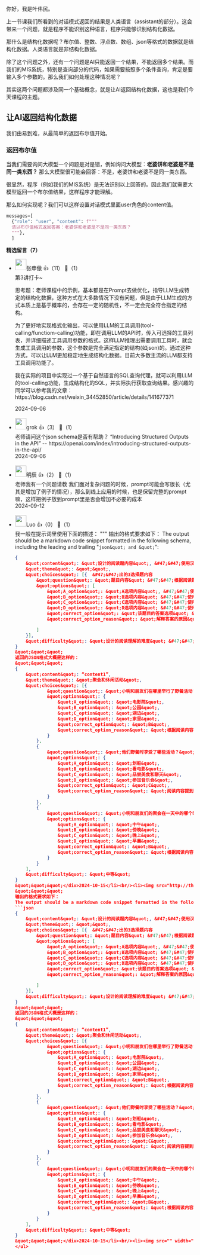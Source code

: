你好，我是叶伟民。

上一节课我们所看到的对话模式返回的结果是人类语言（assistant的部分）。这会带来一个问题，就是程序不能识别这种语言，程序只能够识别结构化数据。

那什么是结构化数据呢？布尔值、整数、浮点数、数组、json等格式的数据就是结构化数据。人类语言就是非结构化数据。

除了这个问题之外，还有一个问题是AI只能返回一个结果，不能返回多个结果。而我们的MIS系统，特别是查询部分的代码，如果需要按照多个条件查询，肯定是要输入多个参数的。那么我们如何处理这种情况呢？

其实这两个问题都涉及同一个基础概念，就是让AI返回结构化数据，这也是我们今天课程的主题。

## 让AI返回结构化数据

我们由易到难，从最简单的返回布尔值开始。

### 返回布尔值

当我们需要询问大模型一个问题是对是错，例如询问大模型：**老婆饼和老婆是不是同一类东西？** 那么大模型很可能会回答：不是，老婆饼和老婆不是同一类东西。

很显然，程序（例如我们的MIS系统）是无法识别以上回答的。因此我们就需要大模型返回一个布尔值结果，这样程序才能理解。

那么如何实现呢？我们可以这样设置对话模式里面user角色的content值。

```python
messages=[
  {"role": "user", "content": f"""
  请以布尔值格式返回答案：老婆饼和老婆是不是同一类东西？  
  """},
  ]
```
<div><strong>精选留言（7）</strong></div><ul>
<li><img src="https://static001.geekbang.org/account/avatar/00/12/0a/a4/828a431f.jpg" width="30px"><span>张申傲</span> 👍（11） 💬（1）<div>第3讲打卡~

思考题：老师课程中的示例，基本都是在Prompt去做优化，指导LLM生成特定的结构化数据，这种方式在大多数情况下没有问题，但是由于LLM生成的方式本质上是基于概率的，会存在一定的随机性，不一定会完全符合指定的结构。

为了更好地实现格式化输出，可以使用LLM的工具调用(tool-calling&#47;functiom-calling)功能，即在调用LLM的API时，传入可选择的工具列表，并详细描述工具调用参数的格式。这样LLM推理出需要调用工具时，就会生成工具调用的参数，这个参数是完全满足指定的结构(如json)的。通过这种方式，可以让LLM更加稳定地生成结构化数据。目前大多数主流的LLM都支持工具调用功能了。

我在实际的项目中实现过一个基于自然语言的SQL查询代理，就可以利用LLM的tool-calling功能，生成结构化的SQL，并实际执行获取查询结果。感兴趣的同学可以参考我的文章：https:&#47;&#47;blog.csdn.net&#47;weixin_34452850&#47;article&#47;details&#47;141677371 </div>2024-09-06</li><br/><li><img src="https://static001.geekbang.org/account/avatar/00/14/78/3e/f60ea472.jpg" width="30px"><span>grok</span> 👍（3） 💬（1）<div>老师请问这个json schema是否有帮助？
“Introducing Structured Outputs in the API” -- https:&#47;&#47;openai.com&#47;index&#47;introducing-structured-outputs-in-the-api&#47;</div>2024-09-06</li><br/><li><img src="https://static001.geekbang.org/account/avatar/00/17/c5/76/e269369e.jpg" width="30px"><span>明辰</span> 👍（2） 💬（1）<div>老师我有一个问题请教
我们面对复杂问题的时候，prompt可能会写很长（尤其是增加了例子的情况），那么到线上应用的时候，也是保留完整的prompt嘛，这样把例子放到prompt里是否会增加不必要的成本</div>2024-09-12</li><br/><li><img src="https://static001.geekbang.org/account/avatar/00/12/b2/8c/662e37fd.jpg" width="30px"><span>Luo</span> 👍（0） 💬（1）<div>我一般在提示词里使用下面的描述：
&quot;&quot;&quot;
输出的格式要求如下：
The output should be a markdown code snippet formatted in the following schema, including the leading and trailing &quot;```json&quot; and &quot;```&quot;:
```json
{
    &quot;content&quot;: &quot;设计的阅读题内容&quot;, &#47;&#47;使用汉语,控制在250个汉字左右
    &quot;theme&quot;: &quot;&quot;,
    &quot;choices&quot;: [{  &#47;&#47;出的3选择题内容
        &quot;question&quot;: &quot;题目内容&quot; &#47;&#47;根据阅读题内容出的单选题, 使用汉字，控制在100个汉字以内
        &quot;options&quot;: [
            &quot;A_option&quot;: &quot;A选项内容&quot;, &#47;&#47;使用汉语,控制在20个汉字以内
            &quot;B_option&quot;: &quot;B选项内容&quot; &#47;&#47;使用汉语,控制在20个汉字以内
            &quot;C_option&quot;: &quot;C选项内容&quot; &#47;&#47;使用汉语,控制在20个汉字以内
            &quot;D_option&quot;: &quot;D选项内容&quot; &#47;&#47;使用汉语,控制在20个汉字以内
            &quot;correct_option&quot;: &quot;该题目的答案选项&quot; &#47;&#47;该题目的正确选项,内容为&#39;A&#39;,&#39;B&#39;,&#39;C&#39;,&#39;D&#39;中的一个
            &quot;correct_option_reason&quot;: &quot;解释答案的原因&quot; &#47;&#47;使用汉语,控制在100个汉字以内

        ]
    }],
    &quot;difficulty&quot;: &quot;设计的阅读理解的难度&quot; &#47;&#47;分&quot;容易&quot;、&quot;中等&quot;、&quot;难&quot;
}
&quot;&quot;&quot;
返回的JSON格式大概是这样的：
&quot;&quot;&quot;
{
	&quot;content&quot;: “content1”,
	&quot;theme&quot;: &quot;聚会和休闲活动&quot;,
	&quot;choices&quot;: [{
			&quot;question&quot;: &quot;小明和朋友们在哪里举行了野餐活动？&quot;,
			&quot;options&quot;: {
				&quot;A_option&quot;: &quot;电影院&quot;,
				&quot;B_option&quot;: &quot;公园&quot;,
				&quot;C_option&quot;: &quot;湖边&quot;,
				&quot;D_option&quot;: &quot;家里&quot;,
				&quot;correct_option&quot;: &quot;B&quot;,
				&quot;correct_option_reason&quot;: &quot;根据阅读内容，小明和朋友们是在公园里举行野餐。&quot;
			}
		},
		{
			&quot;question&quot;: &quot;他们野餐时享受了哪些活动？&quot;,
			&quot;options&quot;: {
				&quot;A_option&quot;: &quot;划船&quot;,
				&quot;B_option&quot;: &quot;看电影&quot;,
				&quot;C_option&quot;: &quot;品尝美食和聊天&quot;,
				&quot;D_option&quot;: &quot;参加音乐会&quot;,
				&quot;correct_option&quot;: &quot;C&quot;,
				&quot;correct_option_reason&quot;: &quot;阅读内容提到他们在野餐时品尝美食并聊天。&quot;
			}
		},
		{
			&quot;question&quot;: &quot;小明和朋友们的聚会在一天中的哪个时间段结束？&quot;,
			&quot;options&quot;: {
				&quot;A_option&quot;: &quot;中午&quot;,
				&quot;B_option&quot;: &quot;傍晚&quot;,
				&quot;C_option&quot;: &quot;晚上&quot;,
				&quot;D_option&quot;: &quot;早晨&quot;,
				&quot;correct_option&quot;: &quot;B&quot;,
				&quot;correct_option_reason&quot;: &quot;根据阅读内容，他们傍晚时分去电影院观看电影，说明聚会在傍晚结束。&quot;
			}
		}
	],
	&quot;difficulty&quot;: &quot;中等&quot;
}
&quot;&quot;&quot;</div>2024-10-15</li><br/><li><img src="http://thirdwx.qlogo.cn/mmopen/vi_32/QD6bf8hkS5dHrabdW7M7Oo9An1Oo3QSxqoySJMDh7GTraxFRX77VZ2HZ13x3R4EVYddIGXicRRDAc7V9z5cLDlA/132" width="30px"><span>爬行的蜗牛</span> 👍（0） 💬（1）<div>更改 prompt</div>2024-09-07</li><br/><li><img src="https://static001.geekbang.org/account/avatar/00/12/b2/8c/662e37fd.jpg" width="30px"><span>Luo</span> 👍（1） 💬（0）<div>我一般在提示词里使用下面的描述：
&quot;&quot;&quot;
输出的格式要求如下：
The output should be a markdown code snippet formatted in the following schema, including the leading and trailing &quot;```json&quot; and &quot;```&quot;:
```json
{
    &quot;content&quot;: &quot;设计的阅读题内容&quot;, &#47;&#47;使用汉语,控制在250个汉字左右
    &quot;theme&quot;: &quot;&quot;,
    &quot;choices&quot;: [{  &#47;&#47;出的3选择题内容
        &quot;question&quot;: &quot;题目内容&quot; &#47;&#47;根据阅读题内容出的单选题, 使用汉字，控制在100个汉字以内
        &quot;options&quot;: [
            &quot;A_option&quot;: &quot;A选项内容&quot;, &#47;&#47;使用汉语,控制在20个汉字以内
            &quot;B_option&quot;: &quot;B选项内容&quot; &#47;&#47;使用汉语,控制在20个汉字以内
            &quot;C_option&quot;: &quot;C选项内容&quot; &#47;&#47;使用汉语,控制在20个汉字以内
            &quot;D_option&quot;: &quot;D选项内容&quot; &#47;&#47;使用汉语,控制在20个汉字以内
            &quot;correct_option&quot;: &quot;该题目的答案选项&quot; &#47;&#47;该题目的正确选项,内容为&#39;A&#39;,&#39;B&#39;,&#39;C&#39;,&#39;D&#39;中的一个
            &quot;correct_option_reason&quot;: &quot;解释答案的原因&quot; &#47;&#47;使用汉语,控制在100个汉字以内

        ]
    }],
    &quot;difficulty&quot;: &quot;设计的阅读理解的难度&quot; &#47;&#47;分&quot;容易&quot;、&quot;中等&quot;、&quot;难&quot;
}
&quot;&quot;&quot;
返回的JSON格式大概是这样的：
&quot;&quot;&quot;
{
	&quot;content&quot;: “content1”,
	&quot;theme&quot;: &quot;聚会和休闲活动&quot;,
	&quot;choices&quot;: [{
			&quot;question&quot;: &quot;小明和朋友们在哪里举行了野餐活动？&quot;,
			&quot;options&quot;: {
				&quot;A_option&quot;: &quot;电影院&quot;,
				&quot;B_option&quot;: &quot;公园&quot;,
				&quot;C_option&quot;: &quot;湖边&quot;,
				&quot;D_option&quot;: &quot;家里&quot;,
				&quot;correct_option&quot;: &quot;B&quot;,
				&quot;correct_option_reason&quot;: &quot;根据阅读内容，小明和朋友们是在公园里举行野餐。&quot;
			}
		},
		{
			&quot;question&quot;: &quot;他们野餐时享受了哪些活动？&quot;,
			&quot;options&quot;: {
				&quot;A_option&quot;: &quot;划船&quot;,
				&quot;B_option&quot;: &quot;看电影&quot;,
				&quot;C_option&quot;: &quot;品尝美食和聊天&quot;,
				&quot;D_option&quot;: &quot;参加音乐会&quot;,
				&quot;correct_option&quot;: &quot;C&quot;,
				&quot;correct_option_reason&quot;: &quot;阅读内容提到他们在野餐时品尝美食并聊天。&quot;
			}
		},
		{
			&quot;question&quot;: &quot;小明和朋友们的聚会在一天中的哪个时间段结束？&quot;,
			&quot;options&quot;: {
				&quot;A_option&quot;: &quot;中午&quot;,
				&quot;B_option&quot;: &quot;傍晚&quot;,
				&quot;C_option&quot;: &quot;晚上&quot;,
				&quot;D_option&quot;: &quot;早晨&quot;,
				&quot;correct_option&quot;: &quot;B&quot;,
				&quot;correct_option_reason&quot;: &quot;根据阅读内容，他们傍晚时分去电影院观看电影，说明聚会在傍晚结束。&quot;
			}
		}
	],
	&quot;difficulty&quot;: &quot;中等&quot;
}
&quot;&quot;&quot;</div>2024-10-15</li><br/><li><img src="" width="30px"><span>Geek_fbf3a3</span> 👍（0） 💬（0）<div>学习到了，比如：LLM的工具调用(tool-calling&#47;functiom-calling)功能，以为数据结构化是个很简单的问题，没想到还有那么多的门道</div>2024-11-05</li><br/>
</ul>